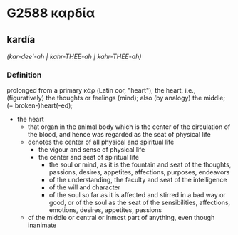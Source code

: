 # G2588 καρδία

## kardía

_(kar-dee'-ah | kahr-THEE-ah | kahr-THEE-ah)_

### Definition

prolonged from a primary κάρ (Latin cor, "heart"); the heart, i.e., (figuratively) the thoughts or feelings (mind); also (by analogy) the middle; (+ broken-)heart(-ed); 

- the heart
  - that organ in the animal body which is the center of the circulation of the blood, and hence was regarded as the seat of physical life
  - denotes the center of all physical and spiritual life
    - the vigour and sense of physical life
    - the center and seat of spiritual life
      - the soul or mind, as it is the fountain and seat of the thoughts, passions, desires, appetites, affections, purposes, endeavors
      - of the understanding, the faculty and seat of the intelligence
      - of the will and character
      - of the soul so far as it is affected and stirred in a bad way or good, or of the soul as the seat of the sensibilities, affections, emotions, desires, appetites, passions
  - of the middle or central or inmost part of anything, even though inanimate
